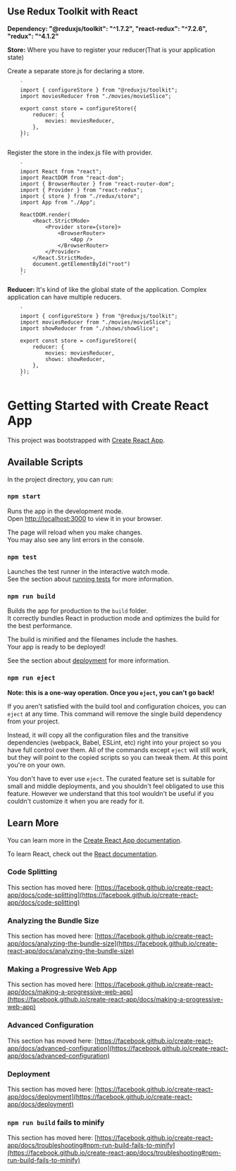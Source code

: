 ## Use Redux Toolkit with React

**Dependency: "@reduxjs/toolkit": "^1.7.2", "react-redux": "^7.2.6", "redux": "^4.1.2"**


**Store:**
Where you have to register your reducer(That is your application state)

Create a separate store.js for declaring a store.

        `
        import { configureStore } from "@reduxjs/toolkit";
        import moviesReducer from "./movies/movieSlice";

        export const store = configureStore({
            reducer: {
                movies: moviesReducer,
            },
        });
        `

Register the store in the index.js file with provider.
        
        `
        import React from "react";
        import ReactDOM from "react-dom";
        import { BrowserRouter } from "react-router-dom";
        import { Provider } from "react-redux";
        import { store } from "./redux/store";
        import App from "./App";

        ReactDOM.render(
            <React.StrictMode>
                <Provider store={store}>
                    <BrowserRouter>
                        <App />
                    </BrowserRouter>
                </Provider>
            </React.StrictMode>,
            document.getElementById("root")
        );
        `


**Reducer:**
It's kind of like the global state of the application. Complex application can have multiple reducers. 

        `
        import { configureStore } from "@reduxjs/toolkit";
        import moviesReducer from "./movies/movieSlice";
        import showReducer from "./shows/showSlice";

        export const store = configureStore({
            reducer: {
                movies: moviesReducer,
                shows: showReducer,
            },
        });
        `





















# Getting Started with Create React App

This project was bootstrapped with [Create React App](https://github.com/facebook/create-react-app).

## Available Scripts

In the project directory, you can run:

### `npm start`

Runs the app in the development mode.\
Open [http://localhost:3000](http://localhost:3000) to view it in your browser.

The page will reload when you make changes.\
You may also see any lint errors in the console.

### `npm test`

Launches the test runner in the interactive watch mode.\
See the section about [running tests](https://facebook.github.io/create-react-app/docs/running-tests) for more information.

### `npm run build`

Builds the app for production to the `build` folder.\
It correctly bundles React in production mode and optimizes the build for the best performance.

The build is minified and the filenames include the hashes.\
Your app is ready to be deployed!

See the section about [deployment](https://facebook.github.io/create-react-app/docs/deployment) for more information.

### `npm run eject`

**Note: this is a one-way operation. Once you `eject`, you can't go back!**

If you aren't satisfied with the build tool and configuration choices, you can `eject` at any time. This command will remove the single build dependency from your project.

Instead, it will copy all the configuration files and the transitive dependencies (webpack, Babel, ESLint, etc) right into your project so you have full control over them. All of the commands except `eject` will still work, but they will point to the copied scripts so you can tweak them. At this point you're on your own.

You don't have to ever use `eject`. The curated feature set is suitable for small and middle deployments, and you shouldn't feel obligated to use this feature. However we understand that this tool wouldn't be useful if you couldn't customize it when you are ready for it.

## Learn More

You can learn more in the [Create React App documentation](https://facebook.github.io/create-react-app/docs/getting-started).

To learn React, check out the [React documentation](https://reactjs.org/).

### Code Splitting

This section has moved here: [https://facebook.github.io/create-react-app/docs/code-splitting](https://facebook.github.io/create-react-app/docs/code-splitting)

### Analyzing the Bundle Size

This section has moved here: [https://facebook.github.io/create-react-app/docs/analyzing-the-bundle-size](https://facebook.github.io/create-react-app/docs/analyzing-the-bundle-size)

### Making a Progressive Web App

This section has moved here: [https://facebook.github.io/create-react-app/docs/making-a-progressive-web-app](https://facebook.github.io/create-react-app/docs/making-a-progressive-web-app)

### Advanced Configuration

This section has moved here: [https://facebook.github.io/create-react-app/docs/advanced-configuration](https://facebook.github.io/create-react-app/docs/advanced-configuration)

### Deployment

This section has moved here: [https://facebook.github.io/create-react-app/docs/deployment](https://facebook.github.io/create-react-app/docs/deployment)

### `npm run build` fails to minify

This section has moved here: [https://facebook.github.io/create-react-app/docs/troubleshooting#npm-run-build-fails-to-minify](https://facebook.github.io/create-react-app/docs/troubleshooting#npm-run-build-fails-to-minify)
